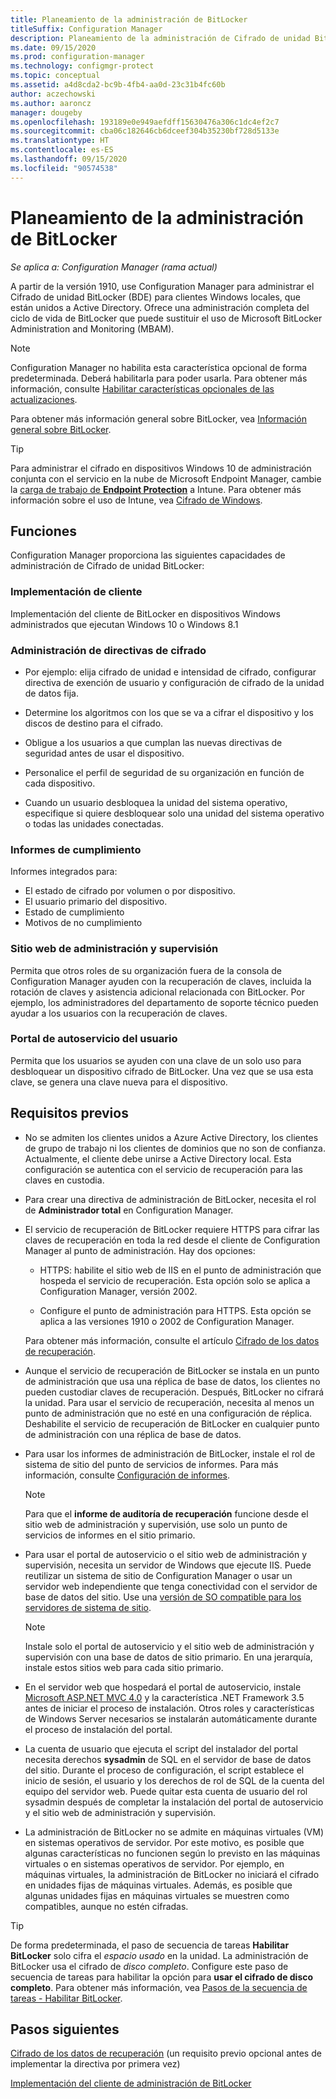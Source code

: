 ```yaml
---
title: Planeamiento de la administración de BitLocker
titleSuffix: Configuration Manager
description: Planeamiento de la administración de Cifrado de unidad BitLocker con Configuration Manager
ms.date: 09/15/2020
ms.prod: configuration-manager
ms.technology: configmgr-protect
ms.topic: conceptual
ms.assetid: a4d8cda2-bc9b-4fb4-aa0d-23c31b4fc60b
author: aczechowski
ms.author: aaroncz
manager: dougeby
ms.openlocfilehash: 193189e0e949aefdff15630476a306c1dc4ef2c7
ms.sourcegitcommit: cba06c182646cb6dceef304b35230bf728d5133e
ms.translationtype: HT
ms.contentlocale: es-ES
ms.lasthandoff: 09/15/2020
ms.locfileid: "90574538"
---
```

# <a name="plan-for-bitlocker-management"></a>Planeamiento de la administración de BitLocker

*Se aplica a: Configuration Manager (rama actual)*

<!-- 3601034 -->

A partir de la versión 1910, use Configuration Manager para administrar el Cifrado de unidad BitLocker (BDE) para clientes Windows locales, que están unidos a Active Directory. Ofrece una administración completa del ciclo de vida de BitLocker que puede sustituir el uso de Microsoft BitLocker Administration and Monitoring (MBAM).

> [!NOTE]
> Configuration Manager no habilita esta característica opcional de forma predeterminada. Deberá habilitarla para poder usarla. Para obtener más información, consulte [Habilitar características opcionales de las actualizaciones](../../core/servers/manage/install-in-console-updates.md#bkmk_options).  

Para obtener más información general sobre BitLocker, vea [Información general sobre BitLocker](/windows/security/information-protection/bitlocker/bitlocker-overview).

> [!TIP]
> Para administrar el cifrado en dispositivos Windows 10 de administración conjunta con el servicio en la nube de Microsoft Endpoint Manager, cambie la [carga de trabajo de **Endpoint Protection**](../../comanage/workloads.md#endpoint-protection) a Intune. Para obtener más información sobre el uso de Intune, vea [Cifrado de Windows](/intune/protect/endpoint-protection-windows-10#windows-encryption).

## <a name="features"></a>Funciones

Configuration Manager proporciona las siguientes capacidades de administración de Cifrado de unidad BitLocker:

### <a name="client-deployment"></a>Implementación de cliente

Implementación del cliente de BitLocker en dispositivos Windows administrados que ejecutan Windows 10 o Windows 8.1

### <a name="manage-encryption-policies"></a>Administración de directivas de cifrado

- Por ejemplo: elija cifrado de unidad e intensidad de cifrado, configurar directiva de exención de usuario y configuración de cifrado de la unidad de datos fija.

- Determine los algoritmos con los que se va a cifrar el dispositivo y los discos de destino para el cifrado.

- Obligue a los usuarios a que cumplan las nuevas directivas de seguridad antes de usar el dispositivo.

- Personalice el perfil de seguridad de su organización en función de cada dispositivo.

- Cuando un usuario desbloquea la unidad del sistema operativo, especifique si quiere desbloquear solo una unidad del sistema operativo o todas las unidades conectadas.

### <a name="compliance-reports"></a>Informes de cumplimiento

Informes integrados para:

- El estado de cifrado por volumen o por dispositivo.
- El usuario primario del dispositivo.
- Estado de cumplimiento
- Motivos de no cumplimiento

### <a name="administration-and-monitoring-website"></a>Sitio web de administración y supervisión

Permita que otros roles de su organización fuera de la consola de Configuration Manager ayuden con la recuperación de claves, incluida la rotación de claves y asistencia adicional relacionada con BitLocker. Por ejemplo, los administradores del departamento de soporte técnico pueden ayudar a los usuarios con la recuperación de claves.

### <a name="user-self-service-portal"></a>Portal de autoservicio del usuario

Permita que los usuarios se ayuden con una clave de un solo uso para desbloquear un dispositivo cifrado de BitLocker. Una vez que se usa esta clave, se genera una clave nueva para el dispositivo.

## <a name="prerequisites"></a>Requisitos previos

- No se admiten los clientes unidos a Azure Active Directory, los clientes de grupo de trabajo ni los clientes de dominios que no son de confianza. Actualmente, el cliente debe unirse a Active Directory local. Esta configuración se autentica con el servicio de recuperación para las claves en custodia.

- Para crear una directiva de administración de BitLocker, necesita el rol de **Administrador total** en Configuration Manager.

- El servicio de recuperación de BitLocker requiere HTTPS para cifrar las claves de recuperación en toda la red desde el cliente de Configuration Manager al punto de administración. Hay dos opciones:

  - HTTPS: habilite el sitio web de IIS en el punto de administración que hospeda el servicio de recuperación. Esta opción solo se aplica a Configuration Manager, versión 2002.<!-- 5925660 -->

  - Configure el punto de administración para HTTPS. Esta opción se aplica a las versiones 1910 o 2002 de Configuration Manager.

  Para obtener más información, consulte el artículo [Cifrado de los datos de recuperación](../deploy-use/bitlocker/encrypt-recovery-data.md).

- Aunque el servicio de recuperación de BitLocker se instala en un punto de administración que usa una réplica de base de datos, los clientes no pueden custodiar claves de recuperación. Después, BitLocker no cifrará la unidad. Para usar el servicio de recuperación, necesita al menos un punto de administración que no esté en una configuración de réplica. Deshabilite el servicio de recuperación de BitLocker en cualquier punto de administración con una réplica de base de datos.<!-- 7813149 -->

- Para usar los informes de administración de BitLocker, instale el rol de sistema de sitio del punto de servicios de informes. Para más información, consulte [Configuración de informes](../../core/servers/manage/configuring-reporting.md).

    > [!NOTE]
    > Para que el **informe de auditoría de recuperación** funcione desde el sitio web de administración y supervisión, use solo un punto de servicios de informes en el sitio primario.

- Para usar el portal de autoservicio o el sitio web de administración y supervisión, necesita un servidor de Windows que ejecute IIS. Puede reutilizar un sistema de sitio de Configuration Manager o usar un servidor web independiente que tenga conectividad con el servidor de base de datos del sitio. Use una [versión de SO compatible para los servidores de sistema de sitio](../../core/plan-design/configs/supported-operating-systems-for-site-system-servers.md).

    > [!NOTE]
    > Instale solo el portal de autoservicio y el sitio web de administración y supervisión con una base de datos de sitio primario. En una jerarquía, instale estos sitios web para cada sitio primario.

- En el servidor web que hospedará el portal de autoservicio, instale [Microsoft ASP.NET MVC 4.0](/aspnet/mvc/mvc4) y la característica .NET Framework 3.5 antes de iniciar el proceso de instalación. Otros roles y características de Windows Server necesarios se instalarán automáticamente durante el proceso de instalación del portal.

- La cuenta de usuario que ejecuta el script del instalador del portal necesita derechos **sysadmin** de SQL en el servidor de base de datos del sitio. Durante el proceso de configuración, el script establece el inicio de sesión, el usuario y los derechos de rol de SQL de la cuenta del equipo del servidor web. Puede quitar esta cuenta de usuario del rol sysadmin después de completar la instalación del portal de autoservicio y el sitio web de administración y supervisión.

- La administración de BitLocker no se admite en máquinas virtuales (VM) en sistemas operativos de servidor. Por este motivo, es posible que algunas características no funcionen según lo previsto en las máquinas virtuales o en sistemas operativos de servidor. Por ejemplo, en máquinas virtuales, la administración de BitLocker no iniciará el cifrado en unidades fijas de máquinas virtuales. Además, es posible que algunas unidades fijas en máquinas virtuales se muestren como compatibles, aunque no estén cifradas.

> [!TIP]
> De forma predeterminada, el paso de secuencia de tareas **Habilitar BitLocker** solo cifra el *espacio usado* en la unidad. La administración de BitLocker usa el cifrado de *disco completo*. Configure este paso de secuencia de tareas para habilitar la opción para **usar el cifrado de disco completo**. Para obtener más información, vea [Pasos de la secuencia de tareas - Habilitar BitLocker](../../osd/understand/task-sequence-steps.md#BKMK_EnableBitLocker).

## <a name="next-steps"></a>Pasos siguientes

[Cifrado de los datos de recuperación](../deploy-use/bitlocker/encrypt-recovery-data.md) (un requisito previo opcional antes de implementar la directiva por primera vez)

[Implementación del cliente de administración de BitLocker](../deploy-use/bitlocker/deploy-management-agent.md)
